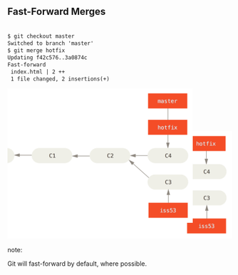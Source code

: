 ## Fast-Forward Merges

<pre><code data-trim data-noescape>
$ <span class="fragment" data-fragment-index="1">git checkout master</span>
<span class="fragment" data-fragment-index="2">Switched to branch 'master'
$</span> <span class="fragment" data-fragment-index="3">git merge hotfix</span>
<span class="fragment" data-fragment-index="4">Updating f42c576..3a0874c
Fast-forward
 index.html | 2 ++
 1 file changed, 2 insertions(+)</span>
</code></pre>

<div style="position: relative; overflow: hidden;">
    <img alt="A commit timeline with a `hotfix` branch ahead of `master` by one commit." src="images/basic-branching-4.png" style="width: 680px; margin: 96px auto 0 auto;" class="fragment fade-out" data-fragment-index="4">
    <img alt="A commit timeline showing the `master` and `hotfix` branches now pointing at the same commit." src="images/basic-branching-5.png" style="position: absolute; width: 680px; left: 50%; margin-left: -340px; top: 0;" class="fragment" data-fragment-index="4">
</div>

note:

Git will fast-forward by default, where possible. 
